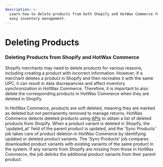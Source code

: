 ```yaml
---
description: >-
  Learn how to delete products from both Shopify and HotWax Commerce for
  easy inventory management.
---
```


# Deleting Products

### Deleting Products from Shopify and HotWax Commerce

Shopify merchants may need to delete products for various reasons, including creating a product with incorrect information. However, if a merchant deletes a product in Shopify and then recreates it with the same UPC, it can result in data discrepancies and affect inventory synchronization in HotWax Commerce. Therefore, it is important to also delete the corresponding products in HotWax Commerce when they are deleted in Shopify.

In HotWax Commerce, products are soft deleted, meaning they are marked as deleted but not permanently removed to manage returns. HotWax Commerce detects deleted products using [APIs](https://shopify.dev/docs/api/admin-rest/2023-04/resources/product#delete-products-product-id) to obtain a list of deleted products from Shopify. When a product variant is deleted in Shopify, the 'updated\_at' field of the parent product is updated, and the 'Sync Products' job takes care of product deletion in HotWax Commerce by identifying updated or deleted product variants. The 'Sync Products' job compares downloaded product variants with existing variants of the same product in the system. If any variants from Shopify are missing from those in HotWax Commerce, the job delinks the additional product variants from their parent product.
